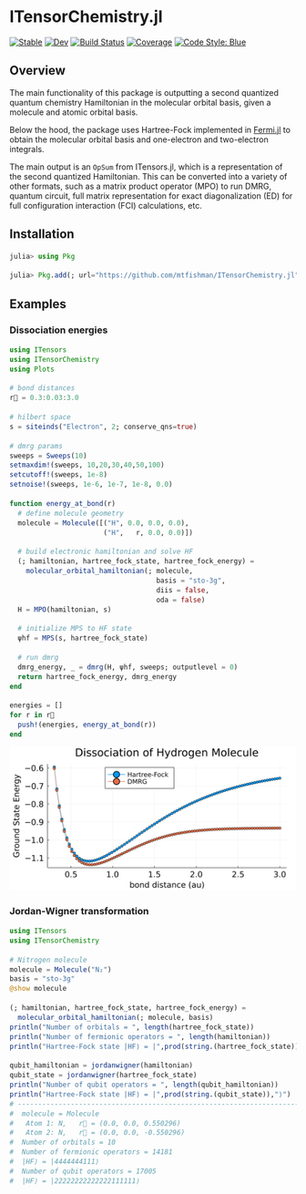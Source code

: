 # ITensorChemistry.jl

[![Stable](https://img.shields.io/badge/docs-stable-blue.svg)](https://mtfishman.github.io/ITensorChemistry.jl/stable)
[![Dev](https://img.shields.io/badge/docs-dev-blue.svg)](https://mtfishman.github.io/ITensorChemistry.jl/dev)
[![Build Status](https://github.com/mtfishman/ITensorChemistry.jl/actions/workflows/CI.yml/badge.svg?branch=main)](https://github.com/mtfishman/ITensorChemistry.jl/actions/workflows/CI.yml?query=branch%3Amain)
[![Coverage](https://codecov.io/gh/mtfishman/ITensorChemistry.jl/branch/main/graph/badge.svg)](https://codecov.io/gh/mtfishman/ITensorChemistry.jl)
[![Code Style: Blue](https://img.shields.io/badge/code%20style-blue-4495d1.svg)](https://github.com/invenia/BlueStyle)

## Overview

The main functionality of this package is outputting a second quantized quantum chemistry Hamiltonian in the molecular orbital basis, given a molecule and atomic orbital basis.

Below the hood, the package uses Hartree-Fock implemented in [Fermi.jl](https://github.com/FermiQC/Fermi.jl) to obtain the molecular orbital basis and one-electron and two-electron integrals.

The main output is an `OpSum` from ITensors.jl, which is a representation of the second quantized Hamiltonian. This can be converted into a variety of other formats, such as a matrix product operator (MPO) to run DMRG, quantum circuit, full matrix representation for exact diagonalization (ED) for full configuration interaction (FCI) calculations, etc.

## Installation

```julia
julia> using Pkg

julia> Pkg.add(; url="https://github.com/mtfishman/ITensorChemistry.jl")
```

## Examples

### Dissociation energies


```julia
using ITensors
using ITensorChemistry
using Plots

# bond distances
r⃗ = 0.3:0.03:3.0

# hilbert space
s = siteinds("Electron", 2; conserve_qns=true)

# dmrg params
sweeps = Sweeps(10)
setmaxdim!(sweeps, 10,20,30,40,50,100)
setcutoff!(sweeps, 1e-8)
setnoise!(sweeps, 1e-6, 1e-7, 1e-8, 0.0)

function energy_at_bond(r)
  # define molecule geometry
  molecule = Molecule([("H", 0.0, 0.0, 0.0), 
                       ("H",   r, 0.0, 0.0)])
  
  # build electronic hamiltonian and solve HF
  (; hamiltonian, hartree_fock_state, hartree_fock_energy) = 
    molecular_orbital_hamiltonian(; molecule, 
                                    basis = "sto-3g", 
                                    diis = false, 
                                    oda = false)
  H = MPO(hamiltonian, s)
  
  # initialize MPS to HF state
  ψhf = MPS(s, hartree_fock_state)
  
  # run dmrg
  dmrg_energy, _ = dmrg(H, ψhf, sweeps; outputlevel = 0)
  return hartree_fock_energy, dmrg_energy
end

energies = []
for r in r⃗
  push!(energies, energy_at_bond(r))
end
```
<p align="center">
<img src='examples/dissociation.png' width='600'>
</p>

### Jordan-Wigner transformation

```julia
using ITensors
using ITensorChemistry

# Nitrogen molecule
molecule = Molecule("N₂")
basis = "sto-3g"
@show molecule

(; hamiltonian, hartree_fock_state, hartree_fock_energy) =
  molecular_orbital_hamiltonian(; molecule, basis)
println("Number of orbitals = ", length(hartree_fock_state))
println("Number of fermionic operators = ", length(hamiltonian))
println("Hartree-Fock state |HF⟩ = |",prod(string.(hartree_fock_state)),"⟩")

qubit_hamiltonian = jordanwigner(hamiltonian)
qubit_state = jordanwigner(hartree_fock_state)
println("Number of qubit operators = ", length(qubit_hamiltonian))
println("Hartree-Fock state |HF⟩ = |",prod(string.(qubit_state)),"⟩") 
# -------------------------------------------------------------------------- 
#  molecule = Molecule
#   Atom 1: N,   r⃗ = (0.0, 0.0, 0.550296)
#   Atom 2: N,   r⃗ = (0.0, 0.0, -0.550296)
#  Number of orbitals = 10
#  Number of fermionic operators = 14181
#  |HF⟩ = |4444444111⟩
#  Number of qubit operators = 17005
#  |HF⟩ = |22222222222222111111⟩
```
